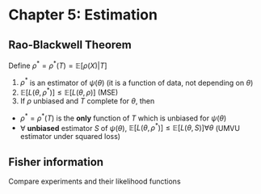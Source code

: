 # Chapter 5: Estimation

## Rao-Blackwell Theorem

Define $\rho^* = \rho^*(T) = \mathbb{E}[\rho(X) | T]$

1. $\rho^*$ is an estimator of $\psi(\theta)$ (it is a function of data, not depending on $\theta$)
2. $\mathbb{E}[L(\theta, \rho^*)] \leq \mathbb{E}[L(\theta, \rho)]$ (MSE)
3. If $\rho$ unbiased and $T$ complete for $\theta$, then

- $\rho^* = \rho^*(T)$ is the **only** function of $T$ which is unbiased for $\psi(\theta)$
- $\forall$ **unbiased** estimator $S$ of $\psi(\theta)$, $\mathbb{E}[L(\theta, \rho^*)] \leq \mathbb{E}[L(\theta, S)] \forall \theta$ (UMVU estimator under squared loss)

## Fisher information

Compare experiments and their likelihood functions